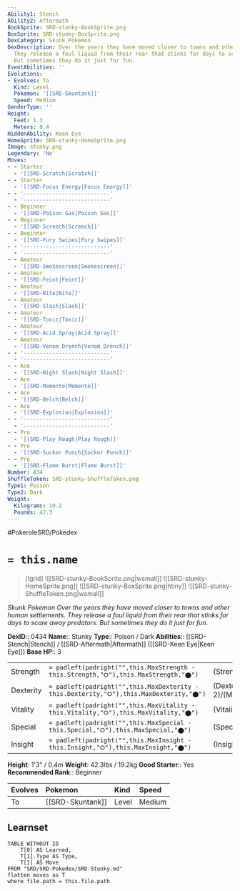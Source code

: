 ```yaml
---
Ability1: Stench
Ability2: Aftermath
BookSprite: SRD-stunky-BookSprite.png
BoxSprite: SRD-stunky-BoxSprite.png
DexCategory: Skunk Pokemon
DexDescription: Over the years they have moved closer to towns and other human settlements.
  They release a foul liquid from their rear that stinks for days to scare away predators.
  But sometimes they do it just for fun.
EventAbilities: ''
Evolutions:
- Evolves: To
  Kind: Level
  Pokemon: '[[SRD-Skuntank]]'
  Speed: Medium
GenderType: ''
Height:
  Feet: 1.3
  Meters: 0.4
HiddenAbility: Keen Eye
HomeSprite: SRD-stunky-HomeSprite.png
Image: stunky.png
Legendary: 'No'
Moves:
- - Starter
  - '[[SRD-Scratch|Scratch]]'
- - Starter
  - '[[SRD-Focus Energy|Focus Energy]]'
- - '---------------------------'
  - '---------------------------'
- - Beginner
  - '[[SRD-Poison Gas|Poison Gas]]'
- - Beginner
  - '[[SRD-Screech|Screech]]'
- - Beginner
  - '[[SRD-Fury Swipes|Fury Swipes]]'
- - '---------------------------'
  - '---------------------------'
- - Amateur
  - '[[SRD-Smokescreen|Smokescreen]]'
- - Amateur
  - '[[SRD-Feint|Feint]]'
- - Amateur
  - '[[SRD-Bite|Bite]]'
- - Amateur
  - '[[SRD-Slash|Slash]]'
- - Amateur
  - '[[SRD-Toxic|Toxic]]'
- - Amateur
  - '[[SRD-Acid Spray|Acid Spray]]'
- - Amateur
  - '[[SRD-Venom Drench|Venom Drench]]'
- - '---------------------------'
  - '---------------------------'
- - Ace
  - '[[SRD-Night Slash|Night Slash]]'
- - Ace
  - '[[SRD-Memento|Memento]]'
- - Ace
  - '[[SRD-Belch|Belch]]'
- - Ace
  - '[[SRD-Explosion|Explosion]]'
- - '---------------------------'
  - '---------------------------'
- - Pro
  - '[[SRD-Play Rough|Play Rough]]'
- - Pro
  - '[[SRD-Sucker Punch|Sucker Punch]]'
- - Pro
  - '[[SRD-Flame Burst|Flame Burst]]'
Number: 434
ShuffleToken: SRD-stunky-ShuffleToken.png
Type1: Poison
Type2: Dark
Weight:
  Kilograms: 19.2
  Pounds: 42.3
---
```


#PokeroleSRD/Pokedex

# `= this.name`

> [!grid]
> ![[SRD-stunky-BookSprite.png|wsmall]]
> ![[SRD-stunky-HomeSprite.png]]
> ![[SRD-stunky-BoxSprite.png|htiny]]
> ![[SRD-stunky-ShuffleToken.png|wsmall]]


*Skunk Pokemon*
*Over the years they have moved closer to towns and other human settlements. They release a foul liquid from their rear that stinks for days to scare away predators. But sometimes they do it just for fun.*

**DexID**:: 0434
**Name**:: Stunky
**Type**:: Poison / Dark
**Abilities**:: [[SRD-Stench|Stench]] / [[SRD-Aftermath|Aftermath]] ([[SRD-Keen Eye|Keen Eye]])
**Base HP**:: 3

|           |                                                                                        |                                          |
| --------- | -------------------------------------------------------------------------------------- | ---------------------------------------- |
| Strength  | `= padleft(padright("",this.MaxStrength - this.Strength,"⭘"),this.MaxStrength,"⬤")`    | (Strength::2)/(MaxStrength::4)   |
| Dexterity | `= padleft(padright("",this.MaxDexterity - this.Dexterity,"⭘"),this.MaxDexterity,"⬤")` | (Dexterity:: 2)/(MaxDexterity::4) |
| Vitality  | `= padleft(padright("",this.MaxVitality - this.Vitality,"⭘"),this.MaxVitality,"⬤")`    | (Vitality::2)/(MaxVitality::4)   |
| Special   | `= padleft(padright("",this.MaxSpecial - this.Special,"⭘"),this.MaxSpecial,"⬤")`       | (Special::1)/(MaxSpecial::3)     |
| Insight   | `= padleft(padright("",this.MaxInsight - this.Insight,"⭘"),this.MaxInsight,"⬤")`       | (Insight::1)/(MaxInsight::3)     |

**Height**: 1'3" / 0.4m
**Weight**: 42.3lbs / 19.2kg
**Good Starter**:: Yes
**Recommended Rank**:: Beginner

| Evolves   | Pokemon          | Kind   | Speed   |
|:----------|:-----------------|:-------|:--------|
| To        | [[SRD-Skuntank]] | Level  | Medium  |

## Learnset

```dataview
TABLE WITHOUT ID
    T[0] AS Learned,
    T[1].Type AS Type,
    T[1] AS Move
FROM "SRD/SRD-Pokedex/SRD-Stunky.md"
flatten moves as T
where file.path = this.file.path
```
